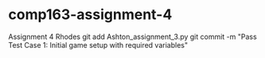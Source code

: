 # comp163-assignment-4
Assignment 4 Rhodes
git add Ashton_assignment_3.py
git commit -m "Pass Test Case 1: Initial game setup with required variables"
